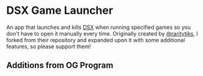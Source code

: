# DSX Game Launcher

An app that launches and kills [DSX](https://store.steampowered.com/app/1812620/DSX/) when running specified games so you don't have to open it manually every time. Originally created by [@raritytiks](https://github.com/raritytiks), I forked from their repository and expanded upon it with some additional features, so please support them!

## Additions from OG Program
